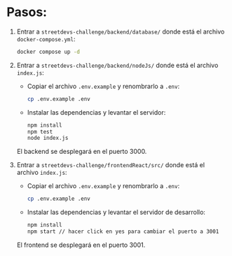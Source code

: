 # Pasos:

1) Entrar a `streetdevs-challenge/backend/database/` donde está el archivo `docker-compose.yml`:
    ```bash
    docker compose up -d
    ```

2) Entrar a `streetdevs-challenge/backend/nodeJs/` donde está el archivo `index.js`:
    - Copiar el archivo `.env.example` y renombrarlo a `.env`:
      ```bash
      cp .env.example .env
      ```
    - Instalar las dependencias y levantar el servidor:
      ```bash
      npm install
      npm test
      node index.js
      ```
    El backend se desplegará en el puerto 3000.

3) Entrar a `streetdevs-challenge/frontendReact/src/` donde está el archivo `index.js`:
    - Copiar el archivo `.env.example` y renombrarlo a `.env`:
      ```bash
      cp .env.example .env
      ```
    - Instalar las dependencias y levantar el servidor de desarrollo:
      ```bash
      npm install
      npm start // hacer click en yes para cambiar el puerto a 3001
      ```
    El frontend se desplegará en el puerto 3001.
